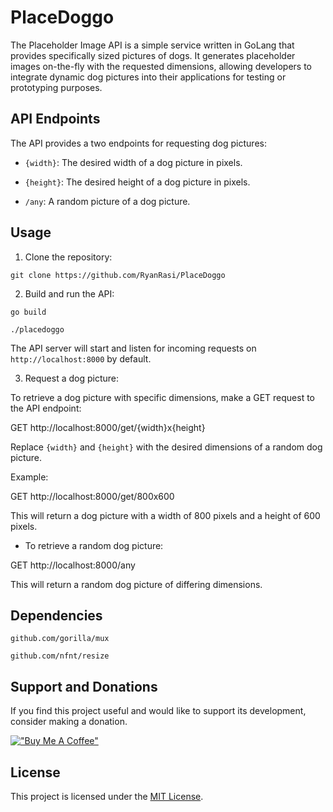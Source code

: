 # PlaceDoggo

The Placeholder Image API is a simple service written in GoLang that provides specifically sized pictures of dogs. It generates placeholder images on-the-fly with the requested dimensions, allowing developers to integrate dynamic dog pictures into their applications for testing or prototyping purposes.

## API Endpoints

The API provides a two endpoints for requesting dog pictures:

- `{width}`: The desired width of a dog picture in pixels.
- `{height}`: The desired height of a dog picture in pixels.

- `/any`: A random picture of a dog picture.

## Usage

1. Clone the repository:

`git clone https://github.com/RyanRasi/PlaceDoggo`

2. Build and run the API:

`go build`

`./placedoggo`

The API server will start and listen for incoming requests on `http://localhost:8000` by default.

3. Request a dog picture:

To retrieve a dog picture with specific dimensions, make a GET request to the API endpoint:

GET http://localhost:8000/get/{width}x{height}

Replace `{width}` and `{height}` with the desired dimensions of a random dog picture.

Example:

GET http://localhost:8000/get/800x600

This will return a dog picture with a width of 800 pixels and a height of 600 pixels.

- To retrieve a random dog picture:

GET http://localhost:8000/any

This will return a random dog picture of differing dimensions.

## Dependencies

`github.com/gorilla/mux`

`github.com/nfnt/resize`

## Support and Donations

If you find this project useful and would like to support its development, consider making a donation.

[!["Buy Me A Coffee"](https://www.buymeacoffee.com/assets/img/custom_images/orange_img.png)](https://www.buymeacoffee.com/uiSK0Ex)

## License

This project is licensed under the [MIT License](LICENSE).
